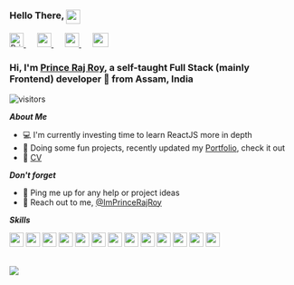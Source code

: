 ### Hello There, <img src="https://media.giphy.com/media/68eJ8puipVLpfJ8eUH/giphy.gif" height="25px" style="vertical-align:top;">

<a href="https://twitter.com/ImPrinceRajRoy" style="margin-right: 20px;">
    <img src="https://i.imgur.com/0iqUp84.png" width="25px" alt="Prince's Twitter">
</a>
<a href="https://www.linkedin.com/in/prince-raj-roy" style="margin-right: 20px;">
    <img src="https://i.imgur.com/zGnYi9r.png" width="25px">
</a>
<a href="https://www.instagram.com/princerajroy" style="margin-right: 20px;">
    <img src="https://i.imgur.com/zPFgizZ.png" width="25px">
</a>
<a href="mailto:princerajroy313@gmail.com">
    <img src="https://i.imgur.com/BZgdDKE.png?1" width="28px" height="25px">
</a>


### Hi, I'm [Prince Raj Roy](https://princerajroy.site/), a self-taught Full Stack (mainly Frontend) developer 🚀 from Assam, India

![visitors](https://visitor-badge.glitch.me/badge?page_id=princerajroy.princerajroy)

***About Me***

- 💻 I'm currently investing time to learn ReactJS more in depth
- 👀 Doing some fun projects, recently updated my [Portfolio](https://princerajroy.site/), check it out
- 📃 [CV](https://drive.google.com/file/d/1xLHIvxIGpB37G-Ks49nTtC5wVOMxJ4AE/view?usp=drive_open)

***Don't forget***
- 💬 Ping me up for any help or project ideas
- 💌 Reach out to me, [@ImPrinceRajRoy](https://twitter.com/ImPrinceRajRoy)

***Skills***

<code><img src="https://i.imgur.com/17zQsgl.png" height="25px"/></code>
<code><img src="https://i.imgur.com/lktcIaH.png" height="25px"/></code>
<code><img src="https://i.imgur.com/RCfOtqH.png" height="25px"/></code>
<code><img src="https://i.imgur.com/iRz1WZb.png?1" height="25px"/></code>
<code><img src="https://i.imgur.com/mHQmLFS.png" height="25px"/></code>
<code><img src="https://i.imgur.com/BhBvkMX.png" height="25px"/></code>
<code><img src="https://i.imgur.com/pl5UlTO.png" height="25px"/></code>
<code><img src="https://i.imgur.com/SxPZBR3.png" height="25px"/></code>
<code><img src="https://i.imgur.com/gufMgXF.png" height="25px"/></code>
<code><img src="https://i.imgur.com/7rckF5y.png" height="25px"/></code>
<code><img src="https://i.imgur.com/fyZ3m4E.png" height="25px"/></code>
<code><img src="https://i.imgur.com/W8uybny.png" height="25px"/></code>
<code><img src="https://i.imgur.com/uO29RS1.jpg" height="25px"/></code>

<br />

<img src="https://github-readme-stats.vercel.app/api?username=princerajroy&show_icons=true&theme=great-gatsby" />
